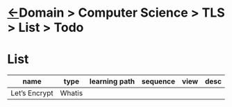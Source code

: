 # [&larr;][Repo_Readme]Domain > Computer Science > TLS > List > Todo

[//]: #(Reference)
[Repo_Readme]:    ../README.md

# List

|name|type|learning path|sequence|view|desc|
|-|-|-|-|-|-|
|Let’s Encrypt|Whatis|
<br>
